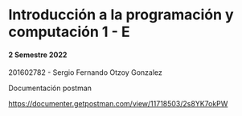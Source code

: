 # Introducción a la programación y computación 1 - E
#### 2 Semestre 2022

201602782 - Sergio Fernando Otzoy Gonzalez

Documentación postman

https://documenter.getpostman.com/view/11718503/2s8YK7okPW